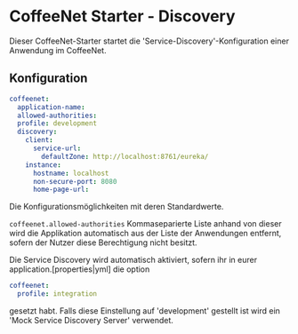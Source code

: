 # CoffeeNet Starter - Discovery

Dieser CoffeeNet-Starter startet die 'Service-Discovery'-Konfiguration einer Anwendung im CoffeeNet.

## Konfiguration

```yaml
coffeenet:
  application-name:
  allowed-authorities:
  profile: development
  discovery:
    client:
      service-url:
        defaultZone: http://localhost:8761/eureka/
    instance:
      hostname: localhost
      non-secure-port: 8080
      home-page-url:
```

Die Konfigurationsmöglichkeiten mit deren Standardwerte.

`coffeenet.allowed-authorities` Kommaseparierte Liste anhand von dieser wird die Applikation automatisch aus der Liste 
der Anwendungen entfernt, sofern der Nutzer diese Berechtigung nicht besitzt.

Die Service Discovery wird automatisch aktiviert, sofern ihr in eurer application.[properties|yml] die option
```yaml
coffeenet:
  profile: integration
```
gesetzt habt. Falls diese Einstellung auf 'development' gestellt ist wird ein 'Mock Service Discovery Server' verwendet.
